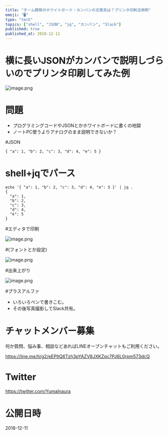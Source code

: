 ```yaml
---
title: "チーム開発のホワイトボード・カンバンの文房具は？プリンタ印刷活用例"
emoji: "🖥"
type: "tech"
topics: ["shell", "JSON", "jq", "カンバン", "Slack"]
published: true
published_at: 2018-12-11
---
```


# 横に長いJSONがカンバンで説明しづらいのでプリンタ印刷してみた例

![image.png](https://qiita-image-store.s3.amazonaws.com/0/89618/42b9ac1e-eff9-80fc-8a75-874c1f7f8ebe.png)

# 問題

- プログラミングコードやJSONとかホワイトボードに書くの地獄
- ノートPC使うよりアナログのまま説明できないか？

#JSON

```
{ "a": 1, "b": 2, "c": 3, "d": 4, "e": 5 }
```

# shell+jqでパース

```
echo '{ "a": 1, "b": 2, "c": 3, "d": 4, "e": 5 }' | jq .
{
  "a": 1,
  "b": 2,
  "c": 3,
  "d": 4,
  "e": 5
}
```

#エディタで印刷

![image.png](https://qiita-image-store.s3.amazonaws.com/0/89618/01e57a06-c07e-8d6a-7d88-525d6360de9a.png)

#(フォントとか設定)

![image.png](https://qiita-image-store.s3.amazonaws.com/0/89618/d09c4405-bea6-7f3f-7755-460c7f18a580.png)


#出来上がり

![image.png](https://qiita-image-store.s3.amazonaws.com/0/89618/42b9ac1e-eff9-80fc-8a75-874c1f7f8ebe.png)

#プラスアルファ

- いろいろペンで書きこむ。
- その後写真撮影してSlack共有。








<!-- Update From Qiita API -->

# チャットメンバー募集


何か質問、悩み事、相談などあればLINEオープンチャットもご利用ください。

https://line.me/ti/g2/eEPltQ6Tzh3pYAZV8JXKZqc7PJ6L0rpm573dcQ





# Twitter


https://twitter.com/YumaInaura


<!-- Update From Qiita API -->



# 公開日時

2018-12-11
